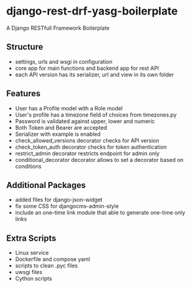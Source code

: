 # django-rest-drf-yasg-boilerplate

A Django RESTfull Framework Boilerplate

## Structure

* settings, urls and wsgi in configuration
* core app for main functions and backend app for rest API
* each API version has its serializer, url and view in its own folder

## Features

* User has a Profile model with a Role model
* User's profile has a timezone field of choices from timezones.py
* Password is validated against upper, lower and numeric
* Both Token and Bearer are accepted
* Serializer with example is enabled
* check_allowed_versions decorator checks for API version
* check_token_auth decorator checks for token authentication
* restrict_admin decorator restricts endpoint for admin only
* conditional_decorator decorator allows to set a decorator based on conditions

## Additional Packages

* added files for django-json-widget
* fix some CSS for djangocms-admin-style
* include an one-time link module that able to generate one-time only links

## Extra Scripts

* Linux service
* Dockerfile and compose yaml
* scripts to clean .pyc files
* uwsgi files
* Cython scripts
